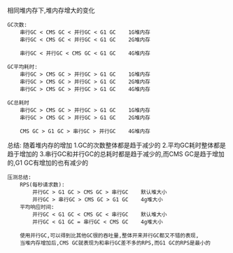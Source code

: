 相同堆内存下,堆内存增大的变化
		
	GC次数:
		串行GC < CMS GC < 并行GC < G1 GC 	1G堆内存
		串行GC < CMS GC < 并行GC < G1 GC 	2G堆内存
		
		串行GC < 并行GC < CMS GC < G1 GC 	4G堆内存
		
	GC平均耗时:
		串行GC > CMS GC > 并行GC > G1 GC 	1G堆内存
		串行GC > CMS GC > 并行GC > G1 GC 	2G堆内存
		串行GC > CMS GC > 并行GC > G1 GC 	4G堆内存
		
	GC总耗时
		串行GC > CMS GC > 并行GC > G1 GC	1G堆内存
		串行GC > CMS GC > 并行GC > G1 GC 	2G堆内存
		
		CMS GC > G1 GC > 串行GC > 并行GC 	4G堆内存
		
 总结:
	随着堆内存的增加
	1.GC的次数整体都是趋于减少的
	2.平均GC耗时整体都是趋于增加的
	3.串行GC和并行GC的总耗时都是趋于减少的,而CMS GC是趋于增加的,G1 GC有增加的也有减少的
	
	压测总结:
		RPS(每秒请求数):
			并行GC > G1 GC > CMS GC > 串行GC 	默认堆大小
			并行GC > 串行GC > CMS GC > G1 GC	4g堆大小
		平均响应时间:
		    并行GC < G1 GC < CMS GC < 串行GC    默认堆大小
			并行GC < G1 GC = 串行GC < CMS GC    4g堆大小
			
		使用并行GC,可以得到比其他GC很的吞吐量,整体开来并行GC都又不错的表现,
		当堆内存增加后,CMS GC就表现为和串行GC差不多的RPS,而G1 GC的RPS是最小的
		
		
		
		